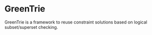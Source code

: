 # GreenTrie
GreenTrie is a framework to reuse constraint solutions based on logical subset/superset checking.




